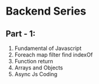 # Backend Series

## Part - 1:

1. Fundamental of Javascript
2. Foreach map filter find indexOf
3. Function return
4. Arrays and Objects
5. Async Js Coding
